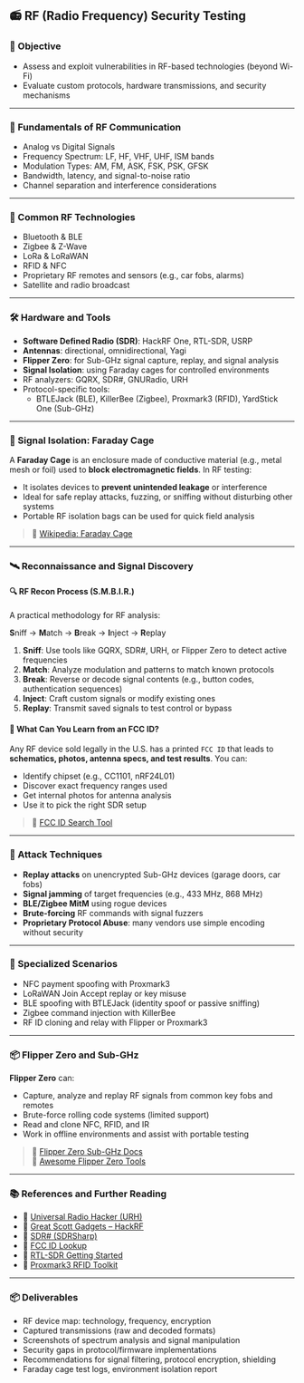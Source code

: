 ## 📻 RF (Radio Frequency) Security Testing

### 🎯 Objective
- Assess and exploit vulnerabilities in RF-based technologies (beyond Wi-Fi)  
- Evaluate custom protocols, hardware transmissions, and security mechanisms

---

### 🧠 Fundamentals of RF Communication
- Analog vs Digital Signals  
- Frequency Spectrum: LF, HF, VHF, UHF, ISM bands  
- Modulation Types: AM, FM, ASK, FSK, PSK, GFSK  
- Bandwidth, latency, and signal-to-noise ratio  
- Channel separation and interference considerations

---

### 📡 Common RF Technologies
- Bluetooth & BLE  
- Zigbee & Z-Wave  
- LoRa & LoRaWAN  
- RFID & NFC  
- Proprietary RF remotes and sensors (e.g., car fobs, alarms)  
- Satellite and radio broadcast

---

### 🛠 Hardware and Tools
- **Software Defined Radio (SDR)**: HackRF One, RTL-SDR, USRP  
- **Antennas**: directional, omnidirectional, Yagi  
- **Flipper Zero**: for Sub-GHz signal capture, replay, and signal analysis  
- **Signal Isolation**: using Faraday cages for controlled environments  
- RF analyzers: GQRX, SDR#, GNURadio, URH  
- Protocol-specific tools:
  - BTLEJack (BLE), KillerBee (Zigbee), Proxmark3 (RFID), YardStick One (Sub-GHz)

---

### 🧪 Signal Isolation: Faraday Cage
A **Faraday Cage** is an enclosure made of conductive material (e.g., metal mesh or foil) used to **block electromagnetic fields**. In RF testing:
- It isolates devices to **prevent unintended leakage** or interference  
- Ideal for safe replay attacks, fuzzing, or sniffing without disturbing other systems  
- Portable RF isolation bags can be used for quick field analysis

> 🔗 [Wikipedia: Faraday Cage](https://en.wikipedia.org/wiki/Faraday_cage)

---

### 🛰 Reconnaissance and Signal Discovery

#### 🔍 RF Recon Process (S.M.B.I.R.)
A practical methodology for RF analysis:

**S**niff → **M**atch → **B**reak → **I**nject → **R**eplay

1. **Sniff**: Use tools like GQRX, SDR#, URH, or Flipper Zero to detect active frequencies  
2. **Match**: Analyze modulation and patterns to match known protocols  
3. **Break**: Reverse or decode signal contents (e.g., button codes, authentication sequences)  
4. **Inject**: Craft custom signals or modify existing ones  
5. **Replay**: Transmit saved signals to test control or bypass

#### 🧠 What Can You Learn from an FCC ID?
Any RF device sold legally in the U.S. has a printed `FCC ID` that leads to **schematics, photos, antenna specs, and test results**. You can:

- Identify chipset (e.g., CC1101, nRF24L01)  
- Discover exact frequency ranges used  
- Get internal photos for antenna analysis  
- Use it to pick the right SDR setup

> 🔗 [FCC ID Search Tool](https://fccid.io/)

---

### 🧪 Attack Techniques
- **Replay attacks** on unencrypted Sub-GHz devices (garage doors, car fobs)  
- **Signal jamming** of target frequencies (e.g., 433 MHz, 868 MHz)  
- **BLE/Zigbee MitM** using rogue devices  
- **Brute-forcing** RF commands with signal fuzzers  
- **Proprietary Protocol Abuse**: many vendors use simple encoding without security

---

### 🧱 Specialized Scenarios
- NFC payment spoofing with Proxmark3  
- LoRaWAN Join Accept replay or key misuse  
- BLE spoofing with BTLEJack (identity spoof or passive sniffing)  
- Zigbee command injection with KillerBee  
- RF ID cloning and relay with Flipper or Proxmark3

---

### 📦 Flipper Zero and Sub-GHz
**Flipper Zero** can:
- Capture, analyze and replay RF signals from common key fobs and remotes  
- Brute-force rolling code systems (limited support)  
- Read and clone NFC, RFID, and IR  
- Work in offline environments and assist with portable testing

> 🔗 [Flipper Zero Sub-GHz Docs](https://docs.flipperzero.one/sub-ghz)  
> 🔗 [Awesome Flipper Zero Tools](https://github.com/djsime1/awesome-flipperzero)

---

### 📚 References and Further Reading
- 📘 [Universal Radio Hacker (URH)](https://github.com/jopohl/urh)  
- 📘 [Great Scott Gadgets – HackRF](https://greatscottgadgets.com/hackrf/)  
- 📘 [SDR# (SDRSharp)](https://airspy.com/download/)  
- 📘 [FCC ID Lookup](https://fccid.io)  
- 📘 [RTL-SDR Getting Started](https://www.rtl-sdr.com/rtl-sdr-quick-start-guide/)  
- 📘 [Proxmark3 RFID Toolkit](https://github.com/Proxmark/proxmark3)

---

### 📦 Deliverables
- RF device map: technology, frequency, encryption  
- Captured transmissions (raw and decoded formats)  
- Screenshots of spectrum analysis and signal manipulation  
- Security gaps in protocol/firmware implementations  
- Recommendations for signal filtering, protocol encryption, shielding  
- Faraday cage test logs, environment isolation report

